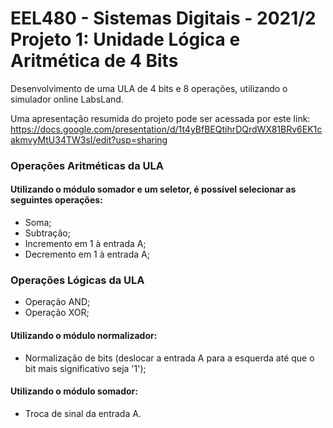 # EEL480 - Sistemas Digitais - 2021/2 <br/> Projeto 1: Unidade Lógica e Aritmética de 4 Bits

Desenvolvimento de uma ULA de 4 bits e 8 operações, utilizando o simulador online LabsLand.

Uma apresentação resumida do projeto pode ser acessada por este link:
https://docs.google.com/presentation/d/1t4yBfBEQtihrDQrdWX81BRv6EK1cakmvyMtU34TW3sI/edit?usp=sharing

### Operações Aritméticas da ULA
#### Utilizando o módulo somador e um seletor, é possível selecionar as seguintes operações:
* Soma;
* Subtração;
* Incremento em 1 à entrada A;
* Decremento em 1 à entrada A;

### Operações Lógicas da ULA
* Operação AND;
* Operação XOR;
#### Utilizando o módulo normalizador:
* Normalização de bits (deslocar a entrada A para a esquerda até que o bit mais significativo seja '1');
#### Utilizando o módulo somador:
* Troca de sinal da entrada A.
